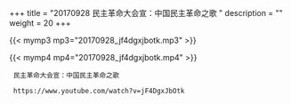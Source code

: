 +++
title = "20170928  民主革命大会宣：中国民主革命之歌 "
description = ""
weight = 20
+++

{{< mymp3 mp3="20170928_jf4dgxjbotk.mp3" >}}

{{< mymp4 mp4="20170928_jf4dgxjbotk.mp4" >}}

     民主革命大会宣：中国民主革命之歌 
     
     https://www.youtube.com/watch?v=jF4DgxJbOtk 
